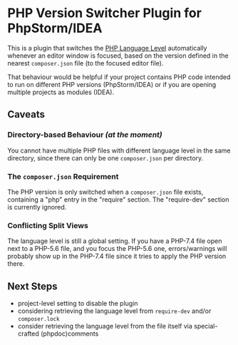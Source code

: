 # PHP Version Switcher Plugin for PhpStorm/IDEA

This is a plugin that switches
the [PHP Language Level](https://www.jetbrains.com/help/phpstorm/supported-php-versions.html) automatically whenever an
editor window is focused, based on the version defined in the nearest `composer.json` file (to the focused editor file).

That behaviour would be helpful if your project contains PHP code intended to run on different PHP versions
(PhpStorm/IDEA) or if you are opening multiple projects as modules (IDEA).

## Caveats

### Directory-based Behaviour _(at the moment)_

You cannot have multiple PHP files with different language level in the same directory, since there can only be
one `composer.json` per directory.

### The `composer.json` Requirement

The PHP version is only switched when a `composer.json` file exists, containing a "php" entry in the "require" section.
The "require-dev" section is currently ignored.

### Conflicting Split Views

The language level is still a global setting. If you have a PHP-7.4 file open next to a PHP-5.6 file, and you focus the
PHP-5.6 one, errors/warnings will probably show up in the PHP-7.4 file since it tries to apply the PHP version there.

## Next Steps

- project-level setting to disable the plugin
- considering retrieving the language level from `require-dev` and/or `composer.lock`
- consider retrieving the language level from the file itself via special-crafted (phpdoc)comments

